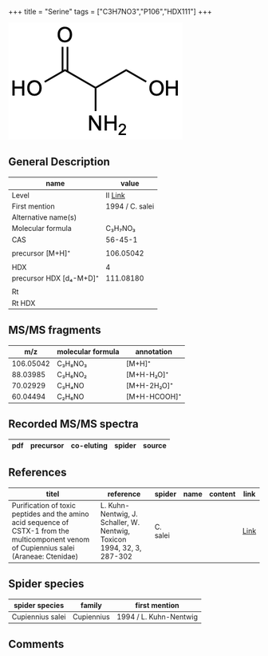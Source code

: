 +++
title = "Serine"
tags = ["C3H7NO3","P106","HDX111"]
+++

![](/img/Serine.png)

## General Description

| name                    | value           |
|-------------------------|-----------------|
| Level                   | II [Link](http://massbank.jp/RecordDisplay.jsp?id=PB000401)             |
| First mention           | 1994 / C. salei |
| Alternative name(s)     |                 |
| Molecular formula       | C₃H₇NO₃         |
| CAS                     | 56-45-1         |
|                         |                 |
| precursor [M+H]⁺        | 106.05042       |
|                         |                 |
| HDX                     | 4               |
| precursor HDX [d₄-M+D]⁺ | 111.08180       |
|                         |                 |
| Rt                      |                 |
| Rt HDX                  |                 |

## MS/MS fragments

| m/z       | molecular formula | annotation   |
|-----------|-------------------|--------------|
| 106.05042 | C₃H₈NO₃           | [M+H]⁺       |
| 88.03985  | C₃H₆NO₂           | [M+H-H₂O]⁺   |
| 70.02929  | C₃H₄NO            | [M+H-2H₂O]⁺  |
| 60.04494  | C₂H₆NO            | [M+H-HCOOH]⁺ |

## Recorded MS/MS spectra

| pdf | precursor | co-eluting | spider    | source                       |
|-----|-----------|------------|-----------|------------------------------|

## References

| titel  | reference | spider | name | content | link |
|--------|-----------|--------|------|---------|------|
| Purification of toxic peptides and the amino acid sequence of CSTX-1 from the multicomponent venom of Cupiennius salei (Araneae: Ctenidae) | L. Kuhn-Nentwig, J. Schaller, W. Nentwig, Toxicon 1994, 32, 3, 287-302 | C. salei |      |         | [Link](https://doi.org/10.1016/0041-0101(94)90082-5) |

## Spider species

| spider species   | family     | first mention          |
|------------------|------------|------------------------|
| Cupiennius salei | Cupiennius | 1994 / L. Kuhn-Nentwig |

## Comments